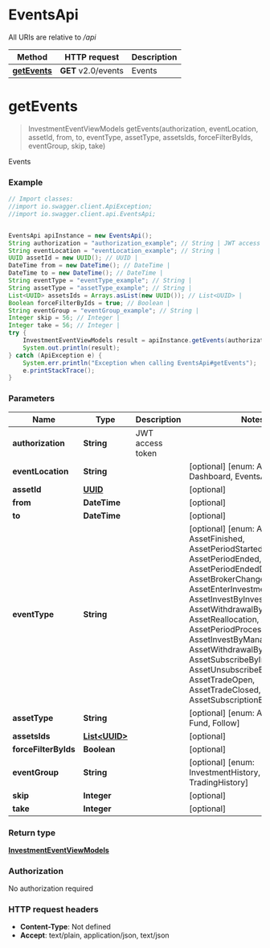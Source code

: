 # EventsApi

All URIs are relative to */api*

Method | HTTP request | Description
------------- | ------------- | -------------
[**getEvents**](EventsApi.md#getEvents) | **GET** v2.0/events | Events

<a name="getEvents"></a>
# **getEvents**
> InvestmentEventViewModels getEvents(authorization, eventLocation, assetId, from, to, eventType, assetType, assetsIds, forceFilterByIds, eventGroup, skip, take)

Events

### Example
```java
// Import classes:
//import io.swagger.client.ApiException;
//import io.swagger.client.api.EventsApi;


EventsApi apiInstance = new EventsApi();
String authorization = "authorization_example"; // String | JWT access token
String eventLocation = "eventLocation_example"; // String | 
UUID assetId = new UUID(); // UUID | 
DateTime from = new DateTime(); // DateTime | 
DateTime to = new DateTime(); // DateTime | 
String eventType = "eventType_example"; // String | 
String assetType = "assetType_example"; // String | 
List<UUID> assetsIds = Arrays.asList(new UUID()); // List<UUID> | 
Boolean forceFilterByIds = true; // Boolean | 
String eventGroup = "eventGroup_example"; // String | 
Integer skip = 56; // Integer | 
Integer take = 56; // Integer | 
try {
    InvestmentEventViewModels result = apiInstance.getEvents(authorization, eventLocation, assetId, from, to, eventType, assetType, assetsIds, forceFilterByIds, eventGroup, skip, take);
    System.out.println(result);
} catch (ApiException e) {
    System.err.println("Exception when calling EventsApi#getEvents");
    e.printStackTrace();
}
```

### Parameters

Name | Type | Description  | Notes
------------- | ------------- | ------------- | -------------
 **authorization** | **String**| JWT access token |
 **eventLocation** | **String**|  | [optional] [enum: Asset, Dashboard, EventsAll]
 **assetId** | [**UUID**](.md)|  | [optional]
 **from** | **DateTime**|  | [optional]
 **to** | **DateTime**|  | [optional]
 **eventType** | **String**|  | [optional] [enum: All, AssetFinished, AssetPeriodStarted, AssetPeriodEnded, AssetPeriodEndedDueToStopOut, AssetBrokerChanged, AssetEnterInvestment, AssetInvestByInvestor, AssetWithdrawalByInvestor, AssetReallocation, AssetStarted, AssetPeriodProcessed, AssetInvestByManager, AssetWithdrawalByManager, AssetSubscribeByInvestor, AssetUnsubscribeByInvestor, AssetTradeOpen, AssetTradeClosed, AssetSubscriptionEdit]
 **assetType** | **String**|  | [optional] [enum: All, Program, Fund, Follow]
 **assetsIds** | [**List&lt;UUID&gt;**](UUID.md)|  | [optional]
 **forceFilterByIds** | **Boolean**|  | [optional]
 **eventGroup** | **String**|  | [optional] [enum: InvestmentHistory, TradingHistory]
 **skip** | **Integer**|  | [optional]
 **take** | **Integer**|  | [optional]

### Return type

[**InvestmentEventViewModels**](InvestmentEventViewModels.md)

### Authorization

No authorization required

### HTTP request headers

 - **Content-Type**: Not defined
 - **Accept**: text/plain, application/json, text/json

